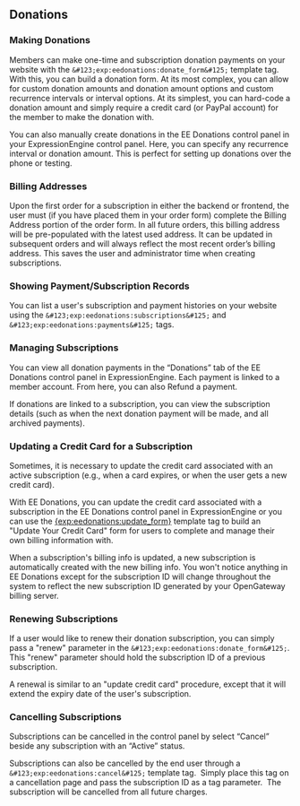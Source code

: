 ## Donations

### Making Donations

Members can make one-time and subscription donation payments on your website with the `&#123;exp:eedonations:donate_form&#125;`
template tag.  With this, you can build a donation form.  At its most complex, you can allow for custom donation amounts and donation amount
options and custom recurrence intervals or interval options.  At its simplest, you can hard-code a donation amount and simply require a 
credit card (or PayPal account) for the member to make the donation with.

You can also manually create donations in the EE Donations control panel in your ExpressionEngine control panel.  Here, you can specify
any recurrence interval or donation amount.  This is perfect for setting up donations over the phone or testing.

### Billing Addresses

Upon the first order for a subscription in either the backend or frontend, the user must (if you have placed
them in your order form) complete the
Billing Address portion of the order form.  In all future orders, this billing address will be pre-populated with
the latest used address.  It can be updated in subsequent orders and will always reflect the most recent order&#8217;s
billing address.  This saves the user and administrator time when creating subscriptions.

### Showing Payment/Subscription Records

You can list a user's subscription and payment histories on your website using the `&#123;exp:eedonations:subscriptions&#125;` and
`&#123;exp:eedonations:payments&#125;` tags.

### Managing Subscriptions

You can view all donation payments in the &#8220;Donations&#8221; tab of the EE Donations control panel in ExpressionEngine.  Each payment is linked
to a member account.  From here, you can also Refund a payment.

If donations are linked to a subscription, you can view the subscription details (such as when the next donation payment will be made,
and all archived payments).

### Updating a Credit Card for a Subscription

Sometimes, it is necessary to update the credit card associated with an active subscription (e.g., when a card expires, or when the user gets
a new credit card).

With EE Donations, you can update the credit card associated with a subscription in the EE Donations control panel in ExpressionEngine or you can use the
[&#123;exp:eedonations:update_form&#125;](/docs/template_tags.md) template tag to build an "Update Your Credit Card" form for users to complete and
manage their own billing information with.

When a subscription's billing info is updated, a new subscription is automatically created with the new billing info.  You won't notice
anything in EE Donations except for the subscription ID will change throughout the system to reflect the new subscription ID generated by your
OpenGateway billing server.

### Renewing Subscriptions

If a user would like to renew their donation subscription, you can simply pass a "renew" parameter in the `&#123;exp:eedonations:donate_form&#125;`.
This "renew" parameter should hold the subscription ID of a previous subscription.

A renewal is similar to an "update credit card" procedure, except that it will extend the expiry date of the user's subscription.

### Cancelling Subscriptions

Subscriptions can be cancelled in the control panel by select &#8220;Cancel&#8221; beside any subscription with an &#8220;Active&#8221; status.

Subscriptions can also be cancelled by the end user through a
`&#123;exp:eedonations:cancel&#125;` template tag.&nbsp; Simply place this tag on a cancellation page and
pass the subscription ID as a tag parameter.&nbsp; The subscription will be cancelled from all future charges.
